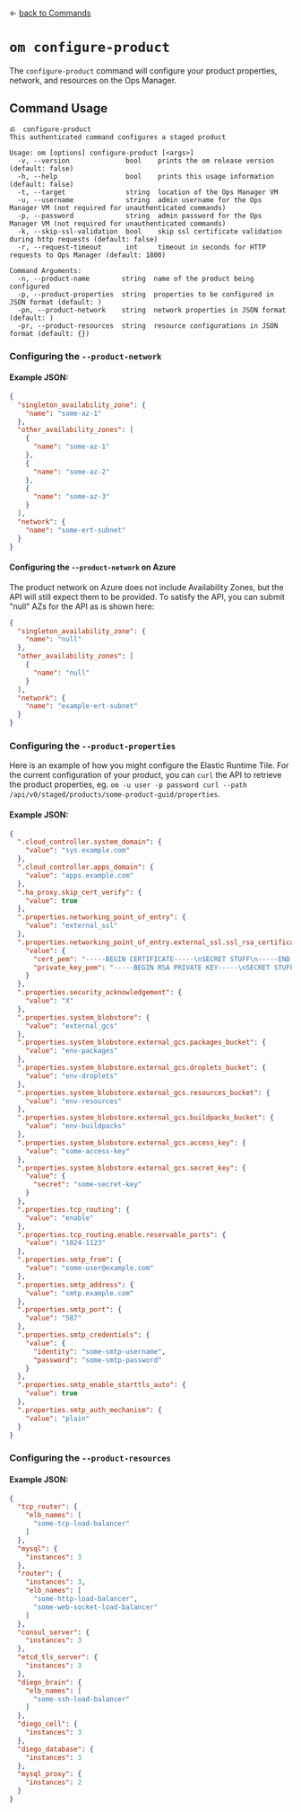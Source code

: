 &larr; [back to Commands](../README.md)

# `om configure-product`

The `configure-product` command will configure your product properties, network, and resources on the Ops Manager.

## Command Usage
```
ॐ  configure-product
This authenticated command configures a staged product

Usage: om [options] configure-product [<args>]
  -v, --version              bool    prints the om release version (default: false)
  -h, --help                 bool    prints this usage information (default: false)
  -t, --target               string  location of the Ops Manager VM
  -u, --username             string  admin username for the Ops Manager VM (not required for unauthenticated commands)
  -p, --password             string  admin password for the Ops Manager VM (not required for unauthenticated commands)
  -k, --skip-ssl-validation  bool    skip ssl certificate validation during http requests (default: false)
  -r, --request-timeout      int     timeout in seconds for HTTP requests to Ops Manager (default: 1800)

Command Arguments:
  -n, --product-name        string  name of the product being configured
  -p, --product-properties  string  properties to be configured in JSON format (default: )
  -pn, --product-network    string  network properties in JSON format (default: )
  -pr, --product-resources  string  resource configurations in JSON format (default: {})
```

### Configuring the `--product-network`

#### Example JSON:
```json
{
  "singleton_availability_zone": {
    "name": "some-az-1"
  },
  "other_availability_zones": [
    {
      "name": "some-az-1"
    },
    {
      "name": "some-az-2"
    },
    {
      "name": "some-az-3"
    }
  ],
  "network": {
    "name": "some-ert-subnet"
  }
}
```

#### Configuring the `--product-network` on Azure
The product network on Azure does not include Availability Zones, but the API will still expect them to be provided.
To satisfy the API, you can submit "null" AZs for the API as is shown here:
```json
{
  "singleton_availability_zone": {
    "name": "null"
  },
  "other_availability_zones": [
    {
      "name": "null"
    }
  ],
  "network": {
    "name": "example-ert-subnet"
  }
}
```

### Configuring the `--product-properties`
Here is an example of how you might configure the Elastic Runtime Tile.
For the current configuration of your product, you can `curl` the API to retrieve the product properties, eg. `om -u user -p password curl --path /api/v0/staged/products/some-product-guid/properties`.

#### Example JSON:
```json
{
  ".cloud_controller.system_domain": {
    "value": "sys.example.com"
  },
  ".cloud_controller.apps_domain": {
    "value": "apps.example.com"
  },
  ".ha_proxy.skip_cert_verify": {
    "value": true
  },
  ".properties.networking_point_of_entry": {
    "value": "external_ssl"
  },
  ".properties.networking_point_of_entry.external_ssl.ssl_rsa_certificate": {
    "value": {
      "cert_pem": "-----BEGIN CERTIFICATE-----\nSECRET STUFF\n-----END CERTIFICATE-----\n",
      "private_key_pem": "-----BEGIN RSA PRIVATE KEY-----\nSECRET STUFF\n-----END RSA PRIVATE KEY-----\n"
    }
  },
  ".properties.security_acknowledgement": {
    "value": "X"
  },
  ".properties.system_blobstore": {
    "value": "external_gcs"
  },
  ".properties.system_blobstore.external_gcs.packages_bucket": {
    "value": "env-packages"
  },
  ".properties.system_blobstore.external_gcs.droplets_bucket": {
    "value": "env-droplets"
  },
  ".properties.system_blobstore.external_gcs.resources_bucket": {
    "value": "env-resources"
  },
  ".properties.system_blobstore.external_gcs.buildpacks_bucket": {
    "value": "env-buildpacks"
  },
  ".properties.system_blobstore.external_gcs.access_key": {
    "value": "some-access-key"
  },
  ".properties.system_blobstore.external_gcs.secret_key": {
    "value": {
      "secret": "some-secret-key"
    }
  },
  ".properties.tcp_routing": {
    "value": "enable"
  },
  ".properties.tcp_routing.enable.reservable_ports": {
    "value": "1024-1123"
  },
  ".properties.smtp_from": {
    "value": "some-user@example.com"
  },
  ".properties.smtp_address": {
    "value": "smtp.example.com"
  },
  ".properties.smtp_port": {
    "value": "587"
  },
  ".properties.smtp_credentials": {
    "value": {
      "identity": "some-smtp-username",
      "password": "some-smtp-password"
    }
  },
  ".properties.smtp_enable_starttls_auto": {
    "value": true
  },
  ".properties.smtp_auth_mechanism": {
    "value": "plain"
  }
}
```

### Configuring the `--product-resources`

#### Example JSON:
```json
{
  "tcp_router": {
    "elb_names": [
      "some-tcp-load-balancer"
    ]
  },
  "mysql": {
    "instances": 3
  },
  "router": {
    "instances": 3,
    "elb_names": [
      "some-http-load-balancer",
      "some-web-socket-load-balancer"
    ]
  },
  "consul_server": {
    "instances": 3
  },
  "etcd_tls_server": {
    "instances": 3
  },
  "diego_brain": {
    "elb_names": [
      "some-ssh-load-balancer"
    ]
  },
  "diego_cell": {
    "instances": 3
  },
  "diego_database": {
    "instances": 3
  },
  "mysql_proxy": {
    "instances": 2
  }
}
```
